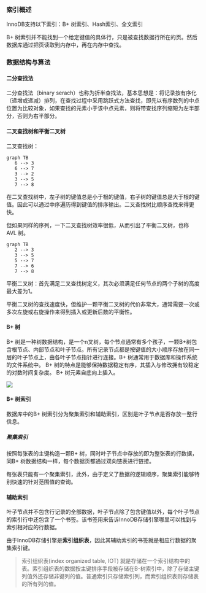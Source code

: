 ### 索引概述

InnoDB支持以下索引：B+ 树索引、Hash索引、全文索引

B+ 树索引并不能找到一个给定键值的具体行，只是被查找数据行所在的页。然后数据库通过把页读取到内存中，再在内存中查找。

### 数据结构与算法

#### 二分查找法

二分查找法（binary serach）也称为折半查找法，基本思想是：将记录按有序化（递增或递减）排列，在查找过程中采用跳跃式方法查找，即先以有序数列的中点位置为比较对象，如果查找的元素小于该中点元素，则将带查找序列缩短为左半部分，否则为右半部分。

#### 二叉查找树和平衡二叉树

二叉查找树：

```mermaid
graph TB
   6 --> 3
   6 --> 7
   3 --> 2
   3 --> 5
   7 --> 8
```

在二叉查找树中，左子树的键值总是小于根的键值，右子树的键值总是大于根的键值。因此可以通过中序遍历得到键值的排序输出。二叉查找树比顺序查找来得更快。

但如果同样的序列，一下二叉查找树效率很低，从而引出了平衡二叉树，也称 AVL 树。

```mermaid
graph TB
   2 --> 3   
   3 --> 5
   5 --> 7
   7 --> 6
   7 --> 8
```

平衡二叉树：首先满足二叉查找树定义，其次必须满足任何节点的两个子树的高度最大差为1。

平衡二叉树的查找速度快，但维护一颗平衡二叉树的代价非常大，通常需要一次或多次左旋或右旋操作来得到插入或更新后数的平衡性。

#### B+ 树

B+ 树是一种树数据结构，是一个n叉树，每个节点通常有多个孩子，一颗B+树包含根节点、内部节点和叶子节点。所有记录节点都是按键值的大小顺序存放在同一层的叶子节点上，由各叶子节点指针进行连接。B+ 树通常用于数据库和操作系统的文件系统中。 B+ 树的特点是能够保持数据稳定有序，其插入与修改拥有较稳定的对数时间复杂度。 B+ 树元素自底向上插入。

<div>
    <image src="img/5.bmp"></image>
</div>

#### B+ 树索引

数据库中的B+ 树索引分为聚集索引和辅助索引，区别是叶子节点是否存放一整行信息。

##### 聚集索引

按照每张表的主键构造一颗B+ 树，同时叶子节点中存放的即为整张表的行数据，同B+ 树数据结构一样，每个数据页都通过双向链表进行链接。

每张表只能有一个聚集索引，此外，由于定义了数据的逻辑顺序，聚集索引能够特别快速的针对范围值的查询。

#### 辅助索引

叶子节点并不包含行记录的全部数据，叶子节点除了包含键值以外，每个叶子节点的索引行中还包含了一个书签。该书签用来告诉InnoDB存储引擎哪里可以找到与索引相对应的行数据。

由于InnoDB存储引擎是**索引组织表**，因此其辅助索引的书签就是相应行数据的聚集索引键。

> 索引组织表(index organized table, IOT) 就是存储在一个索引结构中的表。索引组织表的数据按主键排序手段被存储在B-树索引中，除了存储主键列值外还存储非键列的值。普通索引只存储索引列，而索引组织表则存储表的所有列的值。